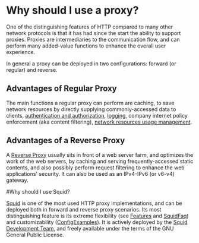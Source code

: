 # Why should I use a proxy?

One of the distinguishing features of HTTP compared to many other
network protocols is that it has had since the start the ability to
support proxies. Proxies are intermediaries to the communication flow,
and can perform many added-value functions to enhance the overall user
experience.

In general a proxy can be deployed in two configurations: forward (or
regular) and reverse.

## Advantages of Regular Proxy

The main functions a regular proxy can perform are caching, to save
network resources by directly supplying commonly-accessed data to
clients, [authentication and authorization](/Features/Authentication),
[logging](/SquidFaq/SquidLogs),
company internet policy enforcement (aka content filtering),
[network resources usage management](/Features/DelayPools).

## Advantages of a Reverse Proxy

A [Reverse Proxy](/SquidFaq/ReverseProxy)
usually sits in front of a web server farm, and optimizes the work of
the web servers, by caching and serving frequently-accessed static
contents, and also possibly perform request filtering to enhance the
web applications' security. It can also be used as an IPv4-IPv6 (or
v6-v4) gateway.

#Why should I use Squid?

[Squid](/SquidFaq/AboutSquid)
is one of the most used HTTP proxy implementations, and can be deployed
both in forward and reverse proxy scenarios. Its most distinguishing
feature is its extreme flexibility (see
[Features](/Features) and [SquidFaq](/SquidFaq))
and customizability ([ConfigExamples](/ConfigExamples)).
It is actively deployed by the [Squid Development
Team](/WhoWeAre), and
freely available under the terms of the GNU General Public License.
